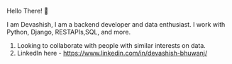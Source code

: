 Hello There! 👋

I am Devashish, I am a backend developer and data enthusiast. I work with Python, Django, RESTAPIs,SQL, and more.

1) Looking to collaborate with people with similar interests on data.
2) LinkedIn here - https://www.linkedin.com/in/devashish-bhuwanj/

